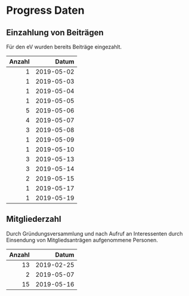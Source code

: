 # Progress Daten

## Einzahlung von Beiträgen

Für den eV wurden bereits Beiträge eingezahlt.

Anzahl | Datum
------:|------:
1 | 2019-05-02
1 | 2019-05-03
1 | 2019-05-04
1 | 2019-05-05
5 | 2019-05-06
4 | 2019-05-07
3 | 2019-05-08
1 | 2019-05-09
1 | 2019-05-10
3 | 2019-05-13
3 | 2019-05-14
2 | 2019-05-15
1 | 2019-05-17
1 | 2019-05-19

## Mitgliederzahl

Durch Gründungsversammlung und nach Aufruf an Interessenten durch Einsendung von Mitgliedsanträgen aufgenommene Personen.

Anzahl | Datum
------:|------:
13 | 2019-02-25
 2 | 2019-05-07
15 | 2019-05-16
